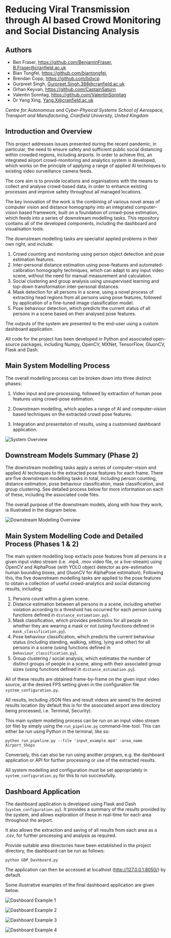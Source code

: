 # Reducing Viral Transmission through AI based Crowd Monitoring and Social Distancing Analysis

## Authors

- Ben Fraser, https://github.com/BenjaminFraser, B.Fraser@cranfield.ac.uk
- Bian Tongfei, https://github.com/biantongfei, 
- Brendan Copp, https://github.com/bdvcp
- Gurpreet Singh, Gurpreet.Singh.388@cranfield.ac.uk
- Orhan Keyvan, https://github.com/CaptainSaturn
- Valentin Sonntag, https://github.com/ValentinSonntag
- Dr Yang Xing, Yang.X@cranfield.ac.uk



*Centre for Autonomous and Cyber-Physical Systems*
*School of Aerospace, Transport and Manufacturing, Cranfield University, United Kingdom*

## Introduction and Overview

This project addresses issues presented during the recent pandemic, in particular, the need to ensure safety and sufficient public social distancing within crowded regions, including airports. In order to achieve this, an integrated airport crowd-monitoring and analytics system is developed, which works on the principle of applying a range of applied AI techniques to existing video surveillance camera feeds. 

The core aim is to provide locations and organisations with the means to collect and analyse crowd-based data, in order to enhance existing processes and improve safety throughout all managed locations. 

The key innovation of the work is the combining of various novel areas of computer vision and distance homography into an integrated computer-vision based framework, built on a foundation of crowd-pose estimation, which feeds into a series of downstream modelling tasks. This repository contains all of the developed components, including the dashboard and visualisation tools.

The downstream modelling tasks are specialist applied problems in their own right, and include:

1. Crowd counting and monitoring using person object detection and pose estimation features.
2. Inter-personal distance estimation using pose-features and automated-calibration homography techniques, which can adapt to any input video scene, without the need for manual measurement and calculation.
3. Social clustering and group analysis using unsupervised learning and top-down transformation inter-personal distances.
4. Mask detection for all persons in a scene, using a novel process of extracting head regions from all persons using pose features, followed by application of a fine-tuned image classification model.
5. Pose behaviour detection, which predicts the current status of all persons in a scene based on their analysed pose features.

The outputs of the system are presented to the end-user using a custom dashboard application.

All code for the project has been developed in Python and associated open-source packages, including Numpy, OpenCV, MXNet, TensorFlow, GluonCV, Flask and Dash.


## Main System Modelling Process

The overall modelling process can be broken down into three distinct phases:

1. Video input and pre-processing, followed by extraction of human pose features using crowd-pose estimation.

2. Downstream modelling, which applies a range of AI and computer-vision based techniques on the extracted crowd pose features.

3. Integration and presentation of results, using a customised dashboard application.



![System Overview](examples/system_overview.jpg?raw=True "Simplified System Overview Diagram")


## Downstream Models Summary (Phase 2)

The downstream modelling tasks apply a series of computer-vision and applied AI techniques to the extracted pose features for each frame. There are five downstream modelling tasks in total, including person counting, distance estimation, pose behaviour classification, mask classification, and group clustering. See detailed process below for more information on each of these, including the associated code files.

The overall purpose of the downstream models, along with how they work, is illustrated in the diagram below.


![Downstream Modelling Overview](examples/downstream_models.jpg?raw=True "Illustration of the downstream modelling process")



## Main System Modelling Code and Detailed Process (Phases 1 & 2)

The main system modelling loop extracts pose features from all persons in a given input video stream (i.e. .mp4, .mov video file, or a live-stream) using OpenCV and AlphaPose (with YOLO object detector as pre-estimation human bounding boxes, and GluonCV for AlphaPose estimation). Following this, the five downstream modelling tasks are applied to the pose features to obtain a collection of useful crowd-analytics and social distancing results, including:

1. Persons count within a given scene.
2. Distance estimation between all persons in a scene, including whether violation according to a threshold has occurred for each person (using functions defined in `distance_estimation.py`).
3. Mask classification, which provides predictions for all people on whether they are wearing a mask or not (using functions defined in `mask_classification.py`).
4. Pose behaviour classification, which predicts the current behaviour status (including standing, walking, sitting, lying and other) for all persons in a scene (using functions defined in `behaviour_classification.py`).
5. Group clustering / social analysis, which estimates the number of distinct groups of people in a scene, along with their associated group sizes (using functions defined in `distance_estimation.py`).

All of these results are obtained frame-by-frame on the given input video source, at the desired FPS setting given in the configuration file `system_configuration.py`.

All results, including JSON files and result videos are saved to the desired results location (by default this is for the associated airport area directory being processed, i.e. Terminal, Security).

This main system modelling process can be run on an input video stream (or file) by simply using the `run_pipeline.py` command-line-tool. This can either be run using Python in the terminal, like so:

    python run_pipeline.py --file 'input_example.mp4' -area_name Airport_Shops

Conversely, this can also be run using another program, e.g. the dashboard application or API for further processing or use of the extracted results.

All system modelling and configuration must be set appropriately in `system_configuration.py` for this to run successfully.



## Dashboard Application

The dashboard application is developed using Flask and Dash (`system_configuration.py`). It provides a summary of the results provided by the system, and allows exploration of these in real-time for each area throughout the airport. 

It also allows the extraction and saving of all results from each area as a .csv, for further processing and analysis as required.

Provide suitable area directories have been established in the project directory, the dashboard can be run as follows:

    python GDP_Dashboard.py

The application can then be accessed at localhost (http://127.0.0.1:8050/) by default.

Some illustrative examples of the final dashboard application are given below.


![Dashboard Example 1](examples/dashboard_example.jpg?raw=True "Example of the dashboard design.")


![Dashboard Example 2](examples/dashboard_example_2.jpg?raw=True "Another example of the dashboard results (1).")


![Dashboard Example 3](examples/dashboard_example_3.jpg?raw=True "Another example of the dashboard results (2).")


![Dashboard Example 4](examples/dashboard_example_4.jpg?raw=True "Another example of the dashboard results (3).")
